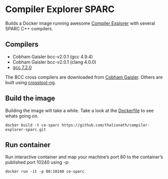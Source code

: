 # Compiler Explorer SPARC

Builds a Docker image running awesome [Compiler Explorer](https://github.com/mattgodbolt/compiler-explorer/) with several SPARC C++ compilers.

## Compilers

 * Cobham Gaisler bcc-v2.0.1 (gcc 4.9.4)
 * Cobham Gaisler bcc-v2.0.1 (clang 4.0.0)
 * [gcc 7.2.0](/fs/tmp/ct-ng/7.2.0/.config)

The BCC cross compilers are downloaded from [Cobham Gaisler](http://www.gaisler.com/index.php/downloads/compilers). Others are built using [crosstool-ng](https://github.com/crosstool-ng/crosstool-ng).

## Build the image

Building the image will take a while. Take a look at the [Dockerfile](/Dockerfile) to see whats going on.

    docker build -t ce-sparc https://github.com/thalionath/compiler-explorer-sparc.git

## Run container

Run interactive container and map your machine’s port 80 to the container’s published port 10240 using -p:

    docker run -it -p 80:10240 ce-sparc
